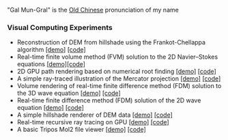 "Gal Mun-Gral" is the [Old Chinese](https://en.wikipedia.org/wiki/Reconstructions_of_Old_Chinese) pronunciation of my name

### Visual Computing Experiments
- Reconstruction of DEM from hillshade using the Frankot-Chellappa algorithm [[demo]](https://galmungral.github.io/dem-reconstruction/) [[code]](https://github.com/galmungral/dem-reconstruction/)
- Real-time finite volume method (FVM) solution to the 2D Navier–Stokes equations [[demo]](https://galmungral.github.io/FVM-CFD/)[[code]](https://github.com/galmungral/FVM-CFD)
- 2D GPU path rendering based on numerical root finding [[demo]](https://galmungral.github.io/newton-vg/) [[code]](https://github.com/galmungral/newton-vg/)
- A simple ray-traced illustration of the Mercator projection [[demo]](https://galmungral.github.io/mercator-3d/) [[code]](https://github.com/galmungral/mercator-3d/)
- Volume rendering of real-time finite difference method (FDM) solution to the 3D wave equation [[demo]](https://galmungral.github.io/fdm-3d/) [[code]](https://github.com/galmungral/fdm-3d)
- Real-time finite difference method (FDM) solution of the 2D wave equation [[demo]](https://galmungral.github.io/fdm-2d/) [[code]](https://github.com/galmungral/fdm-2d/)
- A simple hillshade renderer of DEM data [[demo]](https://galmungral.github.io/hillshade/) [[code]](https://github.com/galmungral/hillshade/)
- Real-time recursive ray tracing on GPU [[demo]](https://galmungral.github.io/gl-raytracer/) [[code]](https://github.com/galmungral/gl-raytracer/)
- A basic Tripos Mol2 file viewer [[demo]](https://galmungral.github.io/mol-renderer) [[code]](https://github.com/galmungral/mol-renderer)
